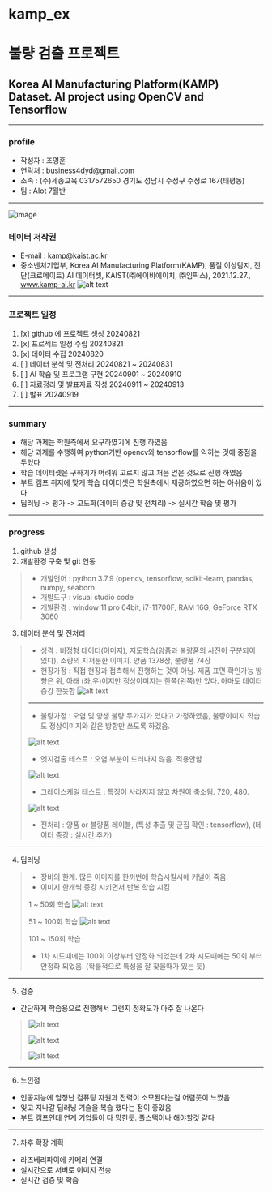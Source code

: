 # kamp_ex
# 불량 검출 프로젝트
## Korea AI Manufacturing Platform(KAMP) Dataset. AI project using OpenCV and Tensorflow 
***
### profile
- 작성자 : 조영훈
- 연락처 : business4dyd@gmail.com
- 소속 : (주)세종교육 0317572650 경기도 성남시 수정구 수정로 167(태평동)
- 팀 : AIot 7월반
***
![image](https://github.com/user-attachments/assets/08bce005-76ae-4c4e-925c-4cd326f22ad4)
### 데이터 저작권 
- E-mail : kamp@kaist.ac.kr
- 중소벤처기업부, Korea AI Manufacturing Platform(KAMP), 품질 이상탐지, 진단(크로메이트) AI 데이터셋, KAIST(㈜에이비에이치, ㈜임픽스), 2021.12.27., www.kamp-ai.kr
![alt text](image-2.png)
***
### 프로젝트 일정
1. [x] github 에 프로젝트 생성 20240821
2. [x] 프로젝트 일정 수립 20240821
3. [x] 데이터 수집 20240820
4. [ ] 데이터 분석 및 전처리 20240821 ~ 20240831
5. [ ] AI 학습 및 프로그램 구현 20240901 ~ 20240910
6. [ ] 자료정리 및 발표자료 작성 20240911 ~ 20240913
7. [ ] 발표 20240919
***
### summary
- 해당 과제는 학원측에서 요구하였기에 진행 하였음
- 해당 과제를 수행하여 python기반 opencv와 tensorflow를 익히는 것에 중점을 두었다
- 학습 데이터셋은 구하기가 어려워 고르지 않고 처음 얻은 것으로 진행 하였음
- 부트 캠프 취지에 맞게 학습 데이터셋은 학원측에서 제공하였으면 하는 아쉬움이 있다
- 딥러닝 -> 평가 -> 고도화(데이터 증강 및 전처리) -> 실시간 학습 및 평가
***
### progress
1. github 생성
2. 개발환경 구축 및 git 연동
>- 개발언어 : python 3.7.9 (opencv, tensorflow, scikit-learn, pandas, numpy, seaborn
>- 개발도구 : visual studio code
>- 개발환경 : window 11 pro 64bit, i7-11700F, RAM 16G, GeForce RTX 3060
3. 데이터 분석 및 전처리
>- 성격 : 비정형 데이터(이미지), 지도학습(양품과 불량품의 사진이 구분되어 있다), 소량의 지저분한 이미지. 양품 1378장, 불량품 74장
>- 현장가정 : 직접 현장과 접촉해서 진행하는 것이 아님. 제품 표면 확인가능 방향은 위, 아래 (좌,우)이지만 정상이미지는 한쪽(왼쪽)만 있다. 아마도 데이터 증강 한듯함
> ![alt text](image.png)
>*** 
>- 불량가정 : 오염 및 양생 불량 두가지가 있다고 가정하였음, 불량이미지 학습도 정상이미지와 같은 방향만 쓰도록 하겠음.
>
> ![alt text](image-1.png)
>- 엣지검출 테스트 : 오염 부분이 드러나지 않음. 적용안함
>
> ![alt text](image-3.png)
>- 그레이스케일 테스트 : 특징이 사라지지 않고 차원이 축소됨. 720, 480. 
>
> ![alt text](image-4.png)
>- 전처리 : 양품 or 불량품 레이블, (특성 추출 및 군집 확인 : tensorflow), (데이터 증강 : 실시간 추가)
***
4. 딥러닝
>- 장비의 한계. 많은 이미지를 한꺼번에 학습시킬시에 커널이 죽음.
>- 이미지 한개씩 증강 시키면서 반복 학습 시킴
>
> 1 ~ 50회 학습
> ![alt text](image-5.png)
>
> 51 ~ 100회 학습
> ![alt text](image-6.png)
>
> 101 ~ 150회 학습
>- 1차 시도때에는 100회 이상부터 안정화 되었는데 2차 시도때에는 50회 부터 안정화 되었음. (확률적으로 특성을 잘 찾을때가 있는 듯)
***
5. 검증
- 간단하게 학습용으로 진행해서 그런지 정확도가 아주 잘 나온다
>
> ![alt text](image-7.png)
>
> ![alt text](image-8.png)
>
> ![alt text](image-9.png)
***
6. 느낀점
- 인공지능에 엄청난 컴퓨팅 자원과 전력이 소모된다는걸 어렴풋이 느꼈음
- 잊고 지나갈 딥러닝 기술을 복습 했다는 점이 좋았음
- 부트 캠프인데 연계 기업들이 다 망한듯. 풀스택이나 해야할것 같다
***
7. 차후 확장 계획
- 라즈베리파이에 카메라 연결
- 실시간으로 서버로 이미지 전송
- 실시간 검증 및 학습
